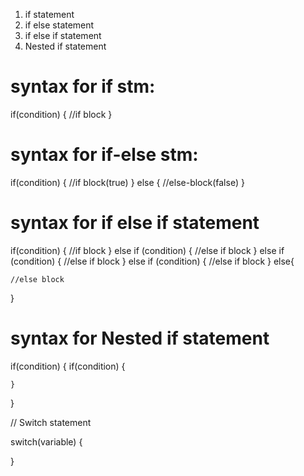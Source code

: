 
1. if statement
2. if else statement
3. if else if statement
4. Nested if statement

syntax for if stm:
===================
 if(condition)
 {
    //if block
 }

 syntax for if-else stm:
=======================
 if(condition)
 {
    //if block(true)
 }
 else
 {
    //else-block(false)
 }

syntax for if else if statement
===============================

if(condition)
{
    //if block
}
else if (condition)
{
    //else if block
}
else if (condition)
{
    //else if block
}
else if (condition)
{
    //else if block
}
else{

    //else block
}

syntax for Nested if statement
===============================

if(condition)
{
    if(condition)
    {


    }
}




// Switch statement


switch(variable)
{




    
}